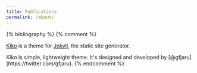 ```yaml
---
title: Publications
permalink: /about/
---
```

{% bibliography  %}
{% comment %}
<p class="lead"><a href="http://github.com/gfjaru/Kiko">Kiko</a> is a theme for <a href="http://jekyllrb.com">Jekyll</a>, the static site generator.</p> Kiko is simple, lightweight theme. It's designed and developed by [@gfjaru](https://twitter.com/gfjaru).
{% endcomment %}

